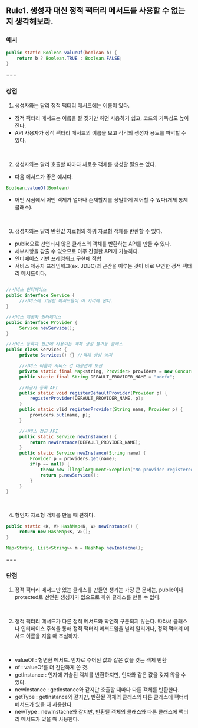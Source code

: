 ## Rule1. 생성자 대신 정적 팩터리 메서드를 사용할 수 없는지 생각해보라.
### 예시
```JAVA
public static Boolean valueOf(boolean b) {
	return b ? Boolean.TRUE : Boolean.FALSE;
}
```  

===  

### 장점
 1. 생성자와는 달리 정적 팩터리 메서드에는 이름이 있다.
  - 정적 팩터리 메서드는 이름을 잘 짓기만 하면 사용하기 쉽고, 코드의 가독성도 높아진다.
  - API 사용자가 정적 팩터리 메서드의 이름을 보고 각각의 생성자 용도를 파악할 수 있다.  
<br>

 2. 생성자와는 달리 호출할 때마다 새로운 객체를 생성할 필요는 없다.  
  - 다음 메서드가 좋은 예시다.
  ```JAVA
  Boolean.valueOf(Boolean)
  ```  
  - 어떤 시점에서 어떤 객체가 얼마나 존재할지를 정밀하게 제어할 수 있다(개체 통제 클래스).  
<br>

 3. 생성자와는 달리 반환값 자료형의 하위 자료형 객체를 반환할 수 있다.
  - public으로 선언되지 않은 클래스의 객체를 반환하는 API를 만들 수 있다.
  - 세부사항을 감출 수 있으므로 아주 간결한 API가 가능하다.
  - 인터페이스 기반 프레임워크 구현에 적합
  - 서비스 제공자 프레임워크(ex. JDBC)의 근간을 이루는 것이 바로 유연한 정적 팩터리 메서드이다.

   ```JAVA

   //서비스 인터페이스
   public interface Service {
   		//서비스에 고유한 메서드들이 이 자리에 온다.
   }

   //서비스 제공자 인터페이스
   public interface Provider {
   		Service newService();
   }

   //서비스 등록과 접근에 사용되는 객체 생성 불가능 클래스
   public class Services {
   		private Services() {} //객체 생성 방지

   		//서비스 이름과 서비스 간 대응관계 보관
   		private static final Map<string, Provider> providers = new ConcurrentHashMap<String, Provider>();
   		public static final String DEFAULT_PROVIDER_NAME = "<def>";

   		//제공자 등록 API
   		public static void registerDefaultProvider(Provider p) {
   			registerProvider(DEFAULT_PROVIDER_NAME, p);
   		}
   		public static vlid registerProvider(String name, Provider p) {
   			providers.put(name, p);
   		}

   		//서비스 접근 API
   		public static Service newInstance() {
   			return newInstance(DEFAULT_PROVIDER_NAME);
   		}
   		public static Service newInstance(String name) {
   			Provider p = providers.get(name);
   			if(p == null) {
   				throw new IllegalArgumentException("No provider registered with name: " + name);
   				return p.newService();
   			}
   		}
   }

   ```
<br>

 4. 형인자 자료형 객체를 만들 때 편하다.
   ```JAVA
   public static <K, V> HashMap<K, V> newInstance() {
    	return new HashMap<K, V>();
   }

   Map<String, List<String>> m = HashMap.newInstacne();
   ```  

===  

### 단점
1. 정적 팩터리 메서드만 있는 클래스를 만들면 생기는 가장 큰 문제는,
public이나 protected로 선언된 생성자가 없으므로 하위 클래스를 만들 수 없다.  
<br>

2. 정적 팩터리 메서드가 다른 정적 메서드와 확연히 구분되지 않는다.
따라서 클래스나 인터페이스 주석을 통해 정적 팩터리 메서드임을 널리 알리거나, 정적 팩터리 메서드 이름을 지을 때 조심하자.  
<br>

 - valueOf : 형변환 메서드. 인자로 주어진 값과 같은 값을 갖는 객체 반환
 - of : valueOf를 더 간단하게 쓴 것.
 - getInstance : 인자에 기술된 객체를 반환하지만, 인자와 같은 값을 갖지 않을 수 있다.
 - newInstance : getInstance와 같지만 호출할 때마다 다른 객체를 반환한다.
 - getType : getInstance와 같지만, 반환될 객체의 클래스와 다른 클래스에 팩터리 메서드가 있을 때 사용한다.
 - newType : newInstacne와 같지만, 반환될 객체의 클래스와 다른 클래스에 팩터리 메서드가 있을 때 사용한다.
